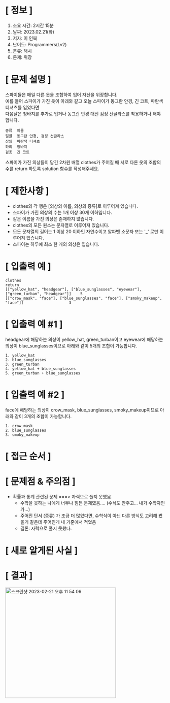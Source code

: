 # **[ 정보 ]**
1. 소요 시간: 2시간 15분
2. 날짜: 2023.02.21(화)
3. 저자: 이 인복
4. 난이도: Programmers(Lv2)
5. 분류: 해시   
6. 문제: 위장

# **[ 문제 설명 ]**
스파이들은 매일 다른 옷을 조합하여 입어 자신을 위장합니다.   
예를 들어 스파이가 가진 옷이 아래와 같고 오늘 스파이가 동그란 안경, 긴 코트, 파란색 티셔츠를 입었다면  
다음날은 청바지를 추가로 입거나 동그란 안경 대신 검정 선글라스를 착용하거나 해야 합니다.

    종류	이름
    얼굴	동그란 안경, 검정 선글라스
    상의	파란색 티셔츠
    하의	청바지
    겉옷	긴 코트

스파이가 가진 의상들이 담긴 2차원 배열 clothes가 주어질 때 서로 다른 옷의 조합의 수를 return 하도록 solution 함수를 작성해주세요.

# **[ 제한사항 ]**
- clothes의 각 행은 [의상의 이름, 의상의 종류]로 이루어져 있습니다.
- 스파이가 가진 의상의 수는 1개 이상 30개 이하입니다.
- 같은 이름을 가진 의상은 존재하지 않습니다.
- clothes의 모든 원소는 문자열로 이루어져 있습니다.
- 모든 문자열의 길이는 1 이상 20 이하인 자연수이고 알파벳 소문자 또는 '_' 로만 이루어져 있습니다.
- 스파이는 하루에 최소 한 개의 의상은 입습니다.

# **[ 입출력 예 ]**
    clothes	                                                                                        return
    [["yellow_hat", "headgear"], ["blue_sunglasses", "eyewear"], ["green_turban", "headgear"]]	  5
    [["crow_mask", "face"], ["blue_sunglasses", "face"], ["smoky_makeup", "face"]]	                  3

# **[ 입출력 예 #1 ]**
headgear에 해당하는 의상이 yellow_hat, green_turban이고 eyewear에 해당하는  
의상이 blue_sunglasses이므로 아래와 같이 5개의 조합이 가능합니다.

    1. yellow_hat
    2. blue_sunglasses
    3. green_turban
    4. yellow_hat + blue_sunglasses
    5. green_turban + blue_sunglasses

# **[ 입출력 예 #2 ]**
face에 해당하는 의상이 crow_mask, blue_sunglasses, smoky_makeup이므로 아래와 같이 3개의 조합이 가능합니다.

    1. crow_mask
    2. blue_sunglasses
    3. smoky_makeup

# **[ 접근 순서 ]**

# **[ 문제점 & 주의점 ]**
- 확률과 통계 관련된 문제 ===> 자력으로 풀지 못했음
    - 수학을 못하는 나에게 너무나 힘든 문제였음.... (수식도 안주고... 내가 수학자인가...)
    - 주어진 단서 (종류) 가 조금 더 많았다면, 수학식이 아닌 다른 방식도 고려해 봤을거 같은데 주어진게 내 기준에서 적었음
    - 결론: 자력으로 풀지 못했다.

# **[ 새로 알게된 사실 ]**

# **[ 결과 ]**
<img width="348" alt="스크린샷 2023-02-21 오후 11 54 06" src="https://user-images.githubusercontent.com/59809278/220380705-fc3337da-b334-4e88-961b-b8a570f60704.png">
